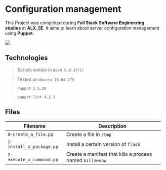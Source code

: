 # Configuration management
This Project was completed during **Full Stack Software Engineering studies** at **ALX_SE**. It aims to learn about server configuration management using **Puppet**.

![](https://community-cdn-digitalocean-com.global.ssl.fastly.net/Kskg37qnPTwy2USC5b8721io)


## Technologies
> Scripts written in `Bash 5.0.17(1)`

> Tested on `Ubuntu 20.04 LTS`

> `Puppet 5.5.10`

> `puppet-lint 4.2.3`

## Files

| Filename | Description |
| -------- | ----------- |
| `0-create_a_file.pp` | Create a file in `/tmp` |
| `1-install_a_package.pp` | Install a certain version of `flask` |
| `2-execute_a_command.pp` | Create a manifest that kills a process named `killmenow` |

